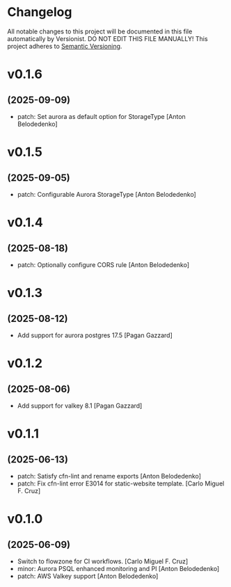 # Changelog

All notable changes to this project will be documented in this file
automatically by Versionist. DO NOT EDIT THIS FILE MANUALLY!
This project adheres to [Semantic Versioning](http://semver.org/).

# v0.1.6
## (2025-09-09)

* patch: Set aurora as default option for StorageType [Anton Belodedenko]

# v0.1.5
## (2025-09-05)

* patch: Configurable Aurora StorageType [Anton Belodedenko]

# v0.1.4
## (2025-08-18)

* patch: Optionally configure CORS rule [Anton Belodedenko]

# v0.1.3
## (2025-08-12)

* Add support for aurora postgres 17.5 [Pagan Gazzard]

# v0.1.2
## (2025-08-06)

* Add support for valkey 8.1 [Pagan Gazzard]

# v0.1.1
## (2025-06-13)

* patch: Satisfy cfn-lint and rename exports [Anton Belodedenko]
* patch: Fix cfn-lint error E3014 for static-website template. [Carlo Miguel F. Cruz]

# v0.1.0
## (2025-06-09)

* Switch to flowzone for CI workflows. [Carlo Miguel F. Cruz]
* minor: Aurora PSQL enhanced monitoring and PI [Anton Belodedenko]
* patch: AWS Valkey support [Anton Belodedenko]
